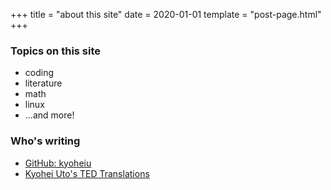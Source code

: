 +++
title = "about this site"
date = 2020-01-01
template = "post-page.html"
+++

### Topics on this site
- coding
- literature
- math
- linux
- ...and more!

### Who's writing 

- [GitHub: kyoheiu](https://github.com/kyoheiu)
- [Kyohei Uto's TED Translations](https://www.ted.com/profiles/14244197/translator)
